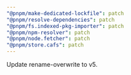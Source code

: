 ```yaml
---
"@pnpm/make-dedicated-lockfile": patch
"@pnpm/resolve-dependencies": patch
"@pnpm/fs.indexed-pkg-importer": patch
"@pnpm/npm-resolver": patch
"@pnpm/node.fetcher": patch
"@pnpm/store.cafs": patch
---
```


Update rename-overwrite to v5.
